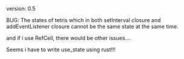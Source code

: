 version: 0.5

BUG: 
The states of tetris which in both setInterval closure and addEventListener closure cannot be the same state at the same time.

and if i use RefCell, there would be other issues....

Seems i have to write use_state using rust!!!